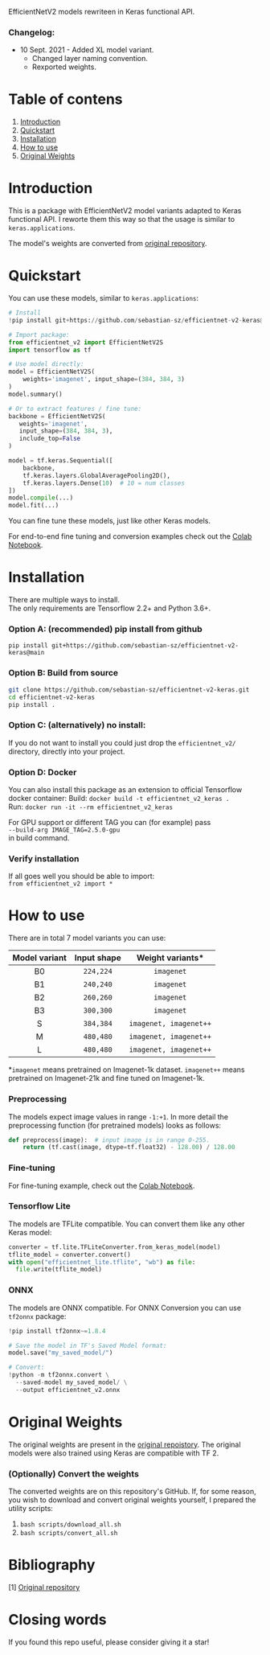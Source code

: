 EfficientNetV2 models rewriteen in Keras functional API.

### Changelog:
* 10 Sept. 2021 - Added XL model variant.
    * Changed layer naming convention.
    * Rexported weights.


# Table of contens
1. [Introduction](https://github.com/sebastian-sz/efficientnet-v2-keras#introduction)
2. [Quickstart](https://github.com/sebastian-sz/efficientnet-v2-keras#quickstart)
3. [Installation](https://github.com/sebastian-sz/efficientnet-v2-keras#installation)
4. [How to use](https://github.com/sebastian-sz/efficientnet-v2-keras#how-to-use)
5. [Original Weights](https://github.com/sebastian-sz/efficientnet-v2-keras#original-weights)

# Introduction
This is a package with EfficientNetV2 model variants adapted to Keras functional API.
I reworte them this way so that the usage is similar to `keras.applications`.

The model's weights are converted from [original repository](https://github.com/google/automl/tree/master/efficientnetv2).

# Quickstart
You can use these models, similar to `keras.applications`:

```python
# Install
!pip install git+https://github.com/sebastian-sz/efficientnet-v2-keras@main

# Import package:
from efficientnet_v2 import EfficientNetV2S
import tensorflow as tf

# Use model directly:
model = EfficientNetV2S(
    weights='imagenet', input_shape=(384, 384, 3)
) 
model.summary()

# Or to extract features / fine tune:
backbone = EfficientNetV2S(
   weights='imagenet', 
   input_shape=(384, 384, 3),
   include_top=False
)

model = tf.keras.Sequential([
    backbone,
    tf.keras.layers.GlobalAveragePooling2D(),
    tf.keras.layers.Dense(10)  # 10 = num classes
])
model.compile(...)
model.fit(...)
```

You can fine tune these models, just like other Keras models.  

For end-to-end fine tuning and conversion examples check out the 
[Colab Notebook](https://colab.research.google.com/drive/1CPTho02wBl48oOMqR2Wkj0xd90F3I9Uj?usp=sharing).

# Installation
There are multiple ways to install.  
The only requirements are Tensorflow 2.2+ and Python 3.6+.

### Option A: (recommended) pip install from github
`pip install git+https://github.com/sebastian-sz/efficientnet-v2-keras@main`

### Option B: Build from source
```bash
git clone https://github.com/sebastian-sz/efficientnet-v2-keras.git  
cd efficientnet-v2-keras  
pip install .
```

### Option C: (alternatively) no install:
If you do not want to install you could just drop the `efficientnet_v2/` directory, directly into your project.

### Option D: Docker
You can also install this package as an extension to official Tensorflow docker container:
Build: `docker build -t efficientnet_v2_keras .`  
Run: `docker run -it --rm efficientnet_v2_keras`

For GPU support or different TAG you can (for example) pass  
`--build-arg IMAGE_TAG=2.5.0-gpu`  
in build command.

### Verify installation
If all goes well you should be able to import:  
`from efficientnet_v2 import *`

# How to use
There are in total 7 model variants you can use:   

| Model variant | Input shape | Weight variants* |
|:-------------:|:-----------:|:----------------:|
|       B0      | `224,224`   |   `imagenet`     |
|       B1      | `240,240`   |   `imagenet`     |
|       B2      | `260,260`   |   `imagenet`     |
|       B3      | `300,300`   |   `imagenet`     |
|       S       | `384,384`   |`imagenet, imagenet++`|
|       M       | `480,480`   |`imagenet, imagenet++`|
|       L       | `480,480`   |`imagenet, imagenet++`|

*`imagenet` means pretrained on Imagenet-1k dataset. `imagenet++` means 
pretrained on Imagenet-21k and fine tuned on Imagenet-1k.

### Preprocessing
The models expect image values in range `-1:+1`. In more detail the preprocessing 
function (for pretrained models) looks as follows:  
```python
def preprocess(image):  # input image is in range 0-255.
    return (tf.cast(image, dtype=tf.float32) - 128.00) / 128.00
```

### Fine-tuning
For fine-tuning example, check out the [Colab Notebook](https://colab.research.google.com/drive/1CPTho02wBl48oOMqR2Wkj0xd90F3I9Uj?usp=sharing).

### Tensorflow Lite
The models are TFLite compatible. You can convert them like any other Keras model:
```python
converter = tf.lite.TFLiteConverter.from_keras_model(model)
tflite_model = converter.convert()
with open("efficientnet_lite.tflite", "wb") as file:
  file.write(tflite_model)
```

### ONNX
The models are ONNX compatible. For ONNX Conversion you can use `tf2onnx` package:
```python
!pip install tf2onnx~=1.8.4

# Save the model in TF's Saved Model format:
model.save("my_saved_model/")

# Convert:
!python -m tf2onnx.convert \
  --saved-model my_saved_model/ \
  --output efficientnet_v2.onnx
```
# Original Weights
The original weights are present in the
[original repoistory](https://github.com/google/automl/tree/master/efficientnetv2).
The original models were also trained using Keras are compatible with TF 2.

### (Optionally) Convert the weights
The converted weights are on this repository's GitHub. If, for some reason, you wish to 
download and convert original weights yourself, I prepared the utility scripts: 
1. `bash scripts/download_all.sh`
2. `bash scripts/convert_all.sh`

# Bibliography
[1] [Original repository](https://github.com/google/automl/tree/master/efficientnetv2)

# Closing words
If you found this repo useful, please consider giving it a star!


